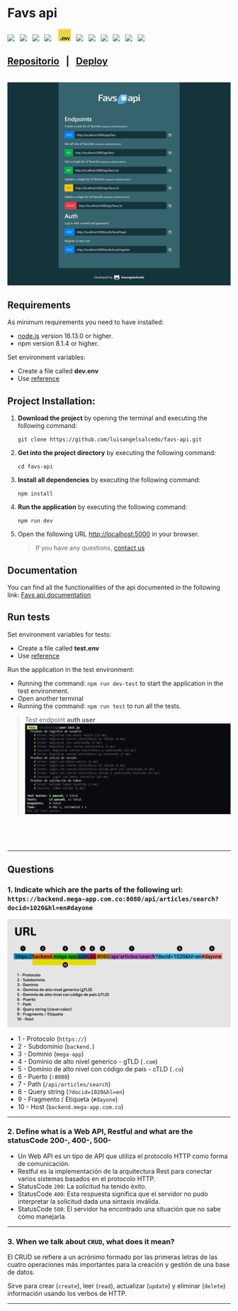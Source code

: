 # Favs api

<div>
<img src="https://img.icons8.com/fluency/32/000000/node-js.png"/>&nbsp;&nbsp;
<img src="https://camo.githubusercontent.com/6686b9ef0e21e13c9e7c846340303765c0f36e40a0490bcad453ea9d0d433ea0/68747470733a2f2f7777772e6d656d656e746f746563682e696e2f6173736574732f696d616765732f69636f6e732f657870726573732e706e67" width='30'/>&nbsp;&nbsp;
<img src="https://img.icons8.com/color/32/000000/mongodb.png"/>&nbsp;&nbsp;
<img src="https://mongoosejs.com/docs/images/favicon/ms-icon-144x144.png" width='28'/>&nbsp;&nbsp;&nbsp;
<img src="https://raw.githubusercontent.com/motdotla/dotenv/master/dotenv.png" width='28'/>&nbsp;&nbsp;
<img src="https://img.icons8.com/color/32/000000/java-web-token.png"/>&nbsp;&nbsp;
<img src="https://img.stackshare.io/package/19054/default_2be036aaca5c71baf790e00f1ef80dd37a625905.png" width='28'/>&nbsp;&nbsp;
<img src="https://progsoft.net/images/ejs-icon-bccf3f017751a71ee75c69021ee1020fc0d9067e.jpg" width='28'/>&nbsp;&nbsp;
<img src="https://img.icons8.com/color/32/000000/bootstrap.png"/>&nbsp;&nbsp;
<img src="https://iconape.com/wp-content/png_logo_vector/jest-logo.png" width="26"/>&nbsp;&nbsp;
<img src="https://img.icons8.com/color/32/000000/heroku.png"/>&nbsp;&nbsp;
</div>

## [Repositorio](https://github.com/luisangelsalcedo/favs-api) &nbsp;&nbsp;|&nbsp;&nbsp; [Deploy](https://favs-backend.herokuapp.com/)

<br>
<img src="./public/img/screenshot.jpg"/>
<br>

## Requirements

As minimum requirements you need to have installed:

- [node.js](https://nodejs.org/download/release/v16.13.0/) version 16.13.0 or higher.
- npm version 8.1.4 or higher.

Set environment variables:

- Create a file called **dev.env**
- Use [reference](./.env.example)

## Project Installation:

1. **Download the project** by opening the terminal and executing the following command:
   ```
   git clone https://github.com/luisangelsalcedo/favs-api.git
   ```
2. **Get into the project directory** by executing the following command:
   ```
   cd favs-api
   ```
3. **Install all dependencies** by executing the following command:
   ```
   npm install
   ```
4. **Run the application** by executing the following command:
   ```
   npm run dev
   ```
5. Open the following URL <http://localhost:5000> in your browser.

   > If you have any questions, [contact us](https://mailto:seemc9@gmail.com)

## Documentation

You can find all the functionalities of the api documented in the following link: [Favs api documentation](https://documenter.getpostman.com/view/11240421/UyxdLpRF)

## Run tests

Set environment variables for tests:

- Create a file called **test.env**
- Use [reference](./.env.example)

Run the application in the test environment:

- Running the command: `npm run dev-test` to start the application in the test environment.
- Open another terminal
- Running the command: `npm run test` to run all the tests.

> Test endpoint **auth user**
> ![](./public/img/test-user.png)

<br><br><br>

---

## Questions

### 1. Indicate which are the parts of the following url: `https://backend.mega-app.com.co:8080/api/articles/search?docid=1020&hl=en#dayone`

   <img src="./public/img/url-screenshot.png"/>

- 1 - Protocolo (`https://`)
- 2 - Subdominio (`backend.`)
- 3 - Dominio (`mega-app`)
- 4 - Dominio de alto nivel generico - gTLD (`.com`)
- 5 - Dominio de alto nivel con código de país - cTLD (`.co`)
- 6 - Puerto (`:8080`)
- 7 - Path (`/api/articles/search`)
- 8 - Query string (`?docid=1020&hl=en`)
- 9 - Fragmento / Etiqueta (`#dayone`)
- 10 - Host (`backend.mega-app.com.co`)

---

### 2. Define what is a Web API, Restful and what are the statusCode 200-, 400-, 500-

- Un Web API es un tipo de API que utiliza el protocolo HTTP como forma de comunicación.
- Restful es la implementación de la arquitectura Rest para conectar varios sistemas basados en el protocolo HTTP.
- StatusCode `200`: La solicitud ha tenido éxito.
- StatusCode `400`: Esta respuesta significa que el servidor no pudo interpretar la solicitud dada una sintaxis inválida.
- StatusCode `500`: El servidor ha encontrado una situación que no sabe cómo manejarla.

---

### 3. When we talk about `CRUD`, what does it mean?

El CRUD se refiere a un acrónimo formado por las primeras letras de las cuatro operaciones más importantes para la creación y gestión de una base de datos.

Sirve para crear (`create`), leer (`read`), actualizar (`update`) y eliminar (`delete`) información usando los verbos de HTTP.

---
